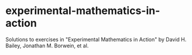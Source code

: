 # experimental-mathematics-in-action
Solutions to exercises in "Experimental Mathematics in Action" by David H. Bailey, Jonathan M. Borwein, et al.

